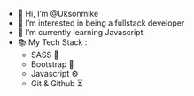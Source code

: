 - 👋 Hi, I’m @Uksonmike
- 👀 I’m interested in being a fullstack developer
- 🌱 I’m currently learning Javascript
- 📚 My Tech Stack :
   - SASS 🎯
   - Bootstrap 🔰
   - Javascript ⚙
   - Git & Github ⏳
  
<!---
Uksonmike/Uksonmike is a ✨ special ✨ repository because its `README.md` (this file) appears on your GitHub profile.
You can click the Preview link to take a look at your changes.
--->
